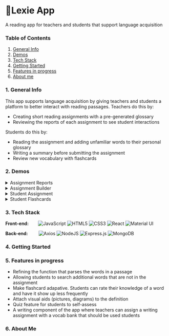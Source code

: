 # 📖Lexie App
A reading app for teachers and students that support language acquisition

### Table of Contents
1. [General Info](#general-info)
2. [Demos](#demos)
3. [Tech Stack](#tech-stack)
4. [Getting Started](#getting-started)
5. [Features in progress](#features-in-progress)
6. [About me](#about-me)


<a name="general-info"></a>
### 1. General Info
This app supports language acquisition by giving teachers and students a platform to better interact with reading passages.
Teachers do this by: 
* Creating short reading assignments with a pre-generated glossary
* Reviewing the reports of each assignment to see student interactions

Students do this by: 
* Reading the assignment and adding unfamiliar words to their personal glossary
* Writing a summary before submitting the assignment
* Review new vocabulary with flashcards

<a name="demos"></a>
### 2. Demos
<details><summary>Assignment Reports</summary>

![assignment report](https://user-images.githubusercontent.com/93723756/194730817-6a2c7071-9459-4806-9ef9-24d9b404b1c2.gif)

</details>

<details><summary>Assignment Builder</summary>

![Assignment Builder](https://user-images.githubusercontent.com/93723756/194730916-44166e21-eeed-4b7f-aa67-f1c9eafde0bc.gif)

</details>

<details><summary>Student Assignment</summary>

![Student assignment](https://user-images.githubusercontent.com/93723756/194730969-f6ed99cb-a06d-4a7b-8f03-b84c99bf4bb8.gif)

</details>

<details><summary>Student Flashcards</summary>

![Flashcards](https://user-images.githubusercontent.com/93723756/194730985-30b7c2fe-014a-469c-856f-43dcb5df13ba.gif)

</details>

<a name="tech-stack"></a>
### 3. Tech Stack

**Front-end:** &emsp;&nbsp;&nbsp;
![JavaScript](https://img.shields.io/badge/javascript-%23323330.svg?style=for-the-badge&logo=javascript&logoColor=%23F7DF1E)
![HTML5](https://img.shields.io/badge/html5-%23E34F26.svg?style=for-the-badge&logo=html5&logoColor=white)
![CSS3](https://img.shields.io/badge/css3-%231572B6.svg?style=for-the-badge&logo=css3&logoColor=white)
![React](https://img.shields.io/badge/react-%2320232a.svg?style=for-the-badge&logo=react&logoColor=%2361DAFB)
![Material UI](https://img.shields.io/badge/Material%20UI-007FFF?style=for-the-badge&logo=mui&logoColor=white)

**Back-end:** &emsp;&nbsp; &nbsp;
![Axios](https://img.shields.io/badge/axios-5a29e4.svg?style=for-the-badge&logo=axios&logoColor=white)
![NodeJS](https://img.shields.io/badge/node.js-6DA55F?style=for-the-badge&logo=node.js&logoColor=white)
![Express.js](https://img.shields.io/badge/express.js-%23404d59.svg?style=for-the-badge&logo=express&logoColor=%2361DAFB)
![MongoDB](https://img.shields.io/badge/MongoDB-4EA94B?style=for-the-badge&logo=mongodb&logoColor=white)

<a name="getting-started"></a>
### 4. Getting Started

<a name="features-in-progress"></a>
### 5. Features in progress
* Refining the function that parses the words in a passage
* Allowing students to search additional words that are not in the assignment
* Make flashcard adapative. Students can rate their knowledge of a word and have it show up less frequently
* Attach visual aids (pictures, diagrams) to the definition
* Quiz feature for students to self-assess
* A writing component of the app where teachers can assign a writing assignment with a vocab bank that should be used students

<a name="about-me"></a>
### 6. About Me


